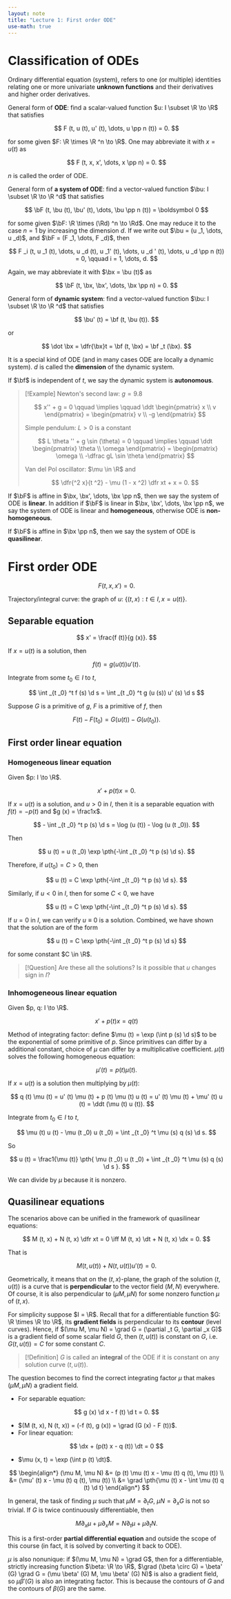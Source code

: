 ```yaml
---
layout: note
title: "Lecture 1: First order ODE"
use-math: true
---
```

# Classification of ODEs

$$
\newcommand{\bx}{\boldsymbol x}
\newcommand{\bu}{\boldsymbol u}
\newcommand{\bF}{\boldsymbol F}
\newcommand{\bf}{\boldsymbol f}
$$

Ordinary differential equation (system), refers to one (or multiple) identities relating one or more univariate **unknown functions** and their derivatives and higher order derivatives. 

General form of **ODE**: find a scalar-valued function $u: I \subset \R \to \R$ that satisfies

$$
	F (t, u (t), u' (t), \dots, u \pp n (t)) = 0.
$$

for some given $F: \R \times \R ^n \to \R$. One may abbreviate it with $x = u (t)$ as 

$$
	F (t, x, x', \dots, x \pp n) = 0.
$$

$n$ is called the order of ODE.

General form of **a system of ODE**: find a vector-valued function $\bu: I \subset \R \to \R ^d$  that satisfies 

$$
	\bF (t, \bu (t), \bu' (t), \dots, \bu \pp n (t)) = \boldsymbol 0
$$

for some given $\bF: \R \times (\Rd) ^n \to \Rd$. One may reduce it to the case $n = 1$ by increasing the dimension $d$. If we write out $\bu = (u _1, \dots, u _d)$, and $\bF = (F _1, \dots, F _d)$, then 

$$
	F _i (t, u _1 (t), \dots, u _d (t), u _1' (t), \dots, u _d ' (t), \dots, u _d \pp n (t)) = 0, \qquad i = 1, \dots, d.
$$

Again, we may abbreviate it with $\bx = \bu (t)$ as 

$$
	\bF (t, \bx, \bx', \dots, \bx \pp n) = 0.
$$

General form of **dynamic system**: find a vector-valued function $\bu: I \subset \R \to \R ^d$  that satisfies 

$$
	\bu' (t) = \bf (t, \bu (t)).
$$

or 

$$
	\dot \bx = \dfr{\bx}t = \bf (t, \bx) = \bf _t (\bx).
$$

It is a special kind of ODE (and in many cases ODE are locally a dynamic system). $d$ is called the **dimension** of the dynamic system.

If $\bf$ is independent of $t$, we say the dynamic system is **autonomous**.

> [!Example] 
> Newton's second law: $g = 9.8$ 
> 
> $$
> 	x'' + g = 0 \qquad \implies \qquad \ddt \begin{pmatrix} x \\ v \end{pmatrix} = \begin{pmatrix} v \\ -g \end{pmatrix}
> $$
> 
> Simple pendulum: $L > 0$ is a constant
> 
> $$
> 	L \theta '' + g \sin (\theta) = 0 \qquad \implies \qquad \ddt \begin{pmatrix} \theta \\ \omega \end{pmatrix} = \begin{pmatrix} \omega \\ -\dfrac gL \sin \theta \end{pmatrix}
> $$
> 
> Van del Pol oscillator: $\mu \in \R$ and
> 
> $$
> 	\dfr{^2 x}{t ^2} - \mu (1 - x ^2) \dfr xt + x = 0.
> $$





If $\bF$ is affine in $\bx, \bx', \dots, \bx \pp n$, then we say the system of ODE is **linear**. In addition if $\bF$ is linear in $\bx, \bx', \dots, \bx \pp n$, we say the system of ODE is linear and **homogeneous**, otherwise ODE is **non-homogeneous**. 

If $\bF$ is affine in $\bx \pp n$, then we say the system of ODE is **quasilinear**.
# First order ODE

$$
    F (t, x, x') = 0.
$$

Trajectory/integral curve: the graph of $u$: $\{(t, x): t \in I, x = u (t)\}$.
## Separable equation

$$
	x' = \frac{f (t)}{g (x)}.
$$

If $x = u (t)$ is a solution, then 

$$
	f (t) = g (u (t)) u' (t).
$$

Integrate from some $t _0 \in I$ to $t$, 

$$
	\int _{t _0} ^t f (s) \d s = \int _{t _0} ^t g (u (s)) u' (s) \d s
$$

Suppose $G$ is a primitive of $g$, $F$ is a primitive of $f$, then 

$$
	F (t) - F (t _0) = G (u (t)) - G (u (t _0)).
$$

## First order linear equation
### Homogeneous linear equation

Given $p: I \to \R$.

$$
	x' + p (t) x = 0.
$$

If $x = u (t)$ is a solution, and $u > 0$ in $I$, then it is a separable equation with $f (t) = -p (t)$ and $g (x) = \frac1x$.

$$
	- \int _{t _0} ^t p (s) \d s = \log (u (t)) - \log (u (t _0)).
$$

Then

$$
	u (t) = u (t _0) \exp \pth{-\int _{t _0} ^t p (s) \d s}.
$$

Therefore, if $u (t _0) = C > 0$, then 

$$
	u (t) = C \exp \pth{-\int _{t _0} ^t p (s) \d s}.
$$

Similarly, if $u < 0$ in $I$, then for some $C < 0$, we have

$$
	u (t) = C \exp \pth{-\int _{t _0} ^t p (s) \d s}.
$$

If $u = 0$ in $I$, we can verify $u \equiv 0$ is a solution. Combined, we have shown that the solution are of the form 

$$
	u (t) = C \exp \pth{-\int _{t _0} ^t p (s) \d s}
$$

for some constant $C \in \R$. 

> [!Question] Are these all the solutions? Is it possible that $u$ changes sign in $I$?

### Inhomogeneous linear equation

Given $p, q: I \to \R$. 

$$
	x' + p (t) x = q (t)
$$

Method of integrating factor: define $\mu (t) = \exp (\int p (s) \d s)$ to be the exponential of some primitive of $p$. Since primitives can differ by a additional constant, choice of $\mu$ can differ by a multiplicative coefficient. $\mu (t)$ solves the following homogeneous equation: 

$$
	\mu' (t) = p (t) \mu (t).
$$

If $x = u (t)$ is a solution then multiplying by $\mu (t)$:

$$
		q (t) \mu (t) = u' (t) \mu (t) + p (t) \mu (t) u (t) = u' (t) \mu (t) + \mu' (t) u (t) = \ddt (\mu (t) u (t)).
$$

Integrate from $t _0 \in I$ to $t$, 

$$
	\mu (t) u (t) - \mu (t _0) u (t _0) = \int _{t _0} ^t \mu (s) q (s) \d s.
$$

So 

$$
	u (t) = \frac1{\mu (t)} \pth{
		\mu (t _0) u (t _0) + \int _{t _0} ^t \mu (s) q (s) \d s
	}.
$$

We can divide by $\mu$ because it is nonzero.

## Quasilinear equations

The scenarios above can be unified in the framework of quasilinear equations: 

$$
	M (t, x) + N (t, x) \dfr xt = 0 \iff M (t, x) \dt + N (t, x) \dx = 0.
$$

That is 

$$
	M (t, u (t)) + N (t, u (t)) u' (t) = 0.
$$

Geometrically, it means that on the $(t, x)$-plane, the graph of the solution $(t, u (t))$ is a curve that is **perpendicular** to the vector field $(M, N)$ everywhere. Of course, it is also perpendicular to $(\mu M, \mu N)$ for some nonzero function $\mu$ of $(t, x)$. 

For simplicity suppose $I = \R$. Recall that for a differentiable function $G: \R \times \R \to \R$, its **gradient fields** is perpendicular to its **contour** (level curves). Hence, if $(\mu M, \mu N) = \grad G = (\partial _t G, \partial _x G)$ is a gradient field of some scalar field $G$, then $(t, u (t))$ is constant on $G$, i.e. $G (t, u (t)) = C$ for some constant $C$. 

> [!Definition]
> $G$ is called an **integral** of the ODE if it is constant on any solution curve $(t, u (t))$.

The question becomes to find the correct integrating factor $\mu$ that makes $(\mu M, \mu N)$ a gradient field. 

- For separable equation: 

$$
	g (x) \d x - f (t) \d t = 0.
$$

- $(M (t, x), N (t, x)) = (-f (t), g (x)) = \grad (G (x) - F (t))$.
- For linear equation: 

$$
	\dx + (p(t) x - q (t)) \dt = 0
$$

- $\mu (x, t) = \exp (\int p (t) \dt)$. 

$$
\begin{align*}
	(\mu M, \mu N) &= (p (t) \mu (t) x - \mu (t) q (t), \mu (t)) \\
	&= (\mu' (t) x - \mu (t) q (t), \mu (t)) \\
	&= \grad \pth{\mu (t) x - \int \mu (t) q (t) \d t}
\end{align*}
$$

In general, the task of finding $\mu$ such that $\mu M = \partial _t G$, $\mu N = \partial _x G$ is not so trivial. If $G$ is twice continuously differentiable, then 

$$
	M \partial _x \mu + \mu \partial _x M = N \partial _t \mu + \mu \partial _t N.
$$

This is a first-order **partial differential equation** and outside the scope of this course (in fact, it is solved by converting it back to ODE).

$\mu$ is also nonunique: if $(\mu M, \mu N) = \grad G$, then for a differentiable, strictly increasing function $\beta: \R \to \R$, $\grad (\beta \circ G) = \beta' (G) \grad G = (\mu \beta' (G) M, \mu \beta' (G) N)$ is also a gradient field, so $\mu \beta' (G)$ is also an integrating factor. This is because the contours of $G$ and the contours of $\beta (G)$ are the same.